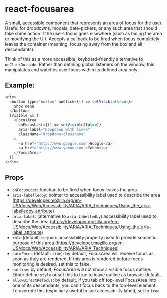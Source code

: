 # react-focusarea

A small, accessible component that represents an area of focus for the user. Useful for dropdowns, modals, date-pickers, or any such area that should take some action if the users focus goes elsewhere (such as hiding the area or modifying the UI). Accepts a callback to be fired when focus completely leaves the container (meaning, focusing away from the box and all descendants).

Think of this as a more accessible, keyboard-friendly alternative to `onClickOutside`. Rather than defining global listeners on the window, this manipulates and watches user focus within its defined area only.

## Example:

```javascript
<div>
  <button type="button" onClick={() => setVisible(true)}>
    Show menu
  </button>
  {visible && (
    <FocusArea
      onFocusLost={() => setVisible(false)}
      aria-label="Dropdown with links"
      className="dropdown-classname"
    >
      <a href="http://www.google.com">Google</a>
      <a href="http://www.yahoo.com">Yahoo</a>
    </FocusArea>
  )}
</div>
```

## Props

- `onFocusLost`: function to be fired when focus leaves the area
- `aria-labelledby`: pointer to accessibility label used to describe the area (https://developer.mozilla.org/en-US/docs/Web/Accessibility/ARIA/ARIA_Techniques/Using_the_aria-labelledby_attribute)
- `aria-label`: (alternative to `aria-labelledby`) accessibility label used to describe the area (https://developer.mozilla.org/en-US/docs/Web/Accessibility/ARIA/ARIA_Techniques/Using_the_aria-label_attribute)
- `role` (default: `region`): accessibility property used to provide semantic purpose of this area (https://developer.mozilla.org/en-US/docs/Web/Accessibility/ARIA/ARIA_Techniques)
- `autoFocus` (default: `true`): by default, FocusArea will receive focus as soon as they are rendered. If this area is rendered before focus monitoring is desired, set this to false.
- `outline`: by default, FocusArea will not show a visible focus outline. Either define `style` or set this to true to leave outline as browser default.
- `allowDirectRefocus`: by default, if you tab off top-level FocusArea into one of its descendants, you can't focus back to the top-level element. To override this (especially useful to see accessibility label), set to `true`
